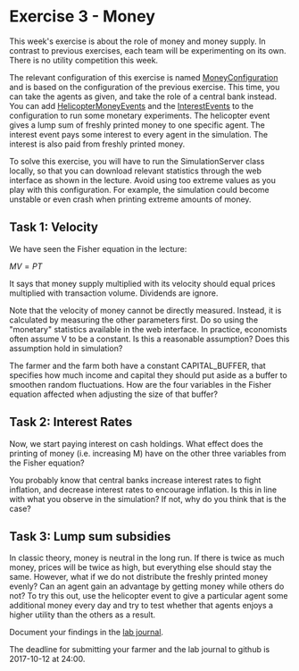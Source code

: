 # Exercise 3 - Money

This week's exercise is about the role of money and money supply. In contrast to previous exercises, each team will be experimenting on its own. There is no utility competition this week.

The relevant configuration of this exercise is named [MoneyConfiguration](../src/com/agentecon/exercise3/MoneyConfiguration.java) and is based on the configuration of the previous exercise. This time, you can take the agents as given, and take the role of a central bank instead. You can add [HelicopterMoneyEvents](../src/com/agentecon/exercise3/HelicopterMoneyEvent.java) and the [InterestEvents](../src/com/agentecon/exercise3/InterestEvent.java) to the configuration to run some monetary experiments. The helicopter event gives a lump sum of freshly printed money to one specific agent. The interest event pays some interest to every agent in the simulation. The interest is also paid from freshly printed money.

To solve this exercise, you will have to run the SimulationServer class locally, so that you can download relevant statistics through the web interface as shown in the lecture. Avoid using too extreme values as you play with this configuration. For example, the simulation could become unstable or even crash when printing extreme amounts of money.

## Task 1: Velocity

We have seen the Fisher equation in the lecture:

$MV = PT$ 

It says that money supply multiplied with its velocity should equal prices multiplied with transaction volume. Dividends are ignore.

Note that the velocity of money cannot be directly measured. Instead, it is calculated by measuring the other parameters first. Do so using the "monetary" statistics available in the web interface. In practice, economists often assume V to be a constant. Is this a reasonable assumption? Does this assumption hold in simulation?

The farmer and the farm both have a constant CAPITAL_BUFFER, that specifies how much income and capital they should put aside as a buffer to smoothen random fluctuations. How are the four variables in the Fisher equation affected when adjusting the size of that buffer?

## Task 2: Interest Rates

Now, we start paying interest on cash holdings. What effect does the printing of money (i.e. increasing M) have on the other three variables from the Fisher equation?

You probably know that central banks increase interest rates to fight inflation, and decrease interest rates to encourage inflation. Is this in line with what you observe in the simulation? If not, why do you think that is the case?

## Task 3: Lump sum subsidies

In classic theory, money is neutral in the long run. If there is twice as much money, prices will be twice as high, but everything else should stay the same. However, what if we do not distribute the freshly printed money evenly? Can an agent gain an advantage by getting money while others do not? To try this out, use the helicopter event to give a particular agent some additional money every day and try to test whether that agents enjoys a higher utility than the others as a result.

Document your findings in the [lab journal](exercise03-journal.md).

The deadline for submitting your farmer and the lab journal to github is 2017-10-12 at 24:00.
